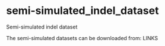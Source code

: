 # semi-simulated_indel_dataset
Semi-simulated indel dataset

The semi-simulated datasets can be downloaded from: LINKS

